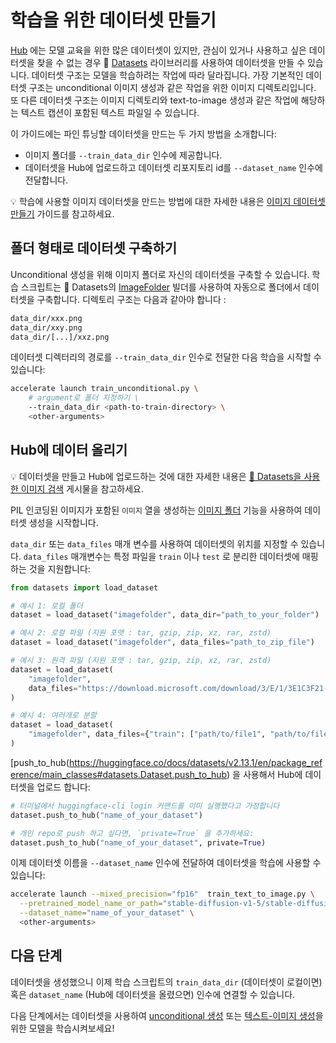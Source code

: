 # 학습을 위한 데이터셋 만들기

[Hub](https://huggingface.co/datasets?task_categories=task_categories:text-to-image&sort=downloads) 에는 모델 교육을 위한 많은 데이터셋이 있지만,
관심이 있거나 사용하고 싶은 데이터셋을 찾을 수 없는 경우 🤗 [Datasets](https://huggingface.co/docs/datasets) 라이브러리를 사용하여 데이터셋을 만들 수 있습니다.
데이터셋 구조는 모델을 학습하려는 작업에 따라 달라집니다.
가장 기본적인 데이터셋 구조는 unconditional 이미지 생성과 같은 작업을 위한 이미지 디렉토리입니다.
또 다른 데이터셋 구조는 이미지 디렉토리와 text-to-image 생성과 같은 작업에 해당하는 텍스트 캡션이 포함된 텍스트 파일일 수 있습니다.

이 가이드에는 파인 튜닝할 데이터셋을 만드는 두 가지 방법을 소개합니다:

- 이미지 폴더를 `--train_data_dir` 인수에 제공합니다.
- 데이터셋을 Hub에 업로드하고 데이터셋 리포지토리 id를 `--dataset_name` 인수에 전달합니다.

<Tip>

💡 학습에 사용할 이미지 데이터셋을 만드는 방법에 대한 자세한 내용은 [이미지 데이터셋 만들기](https://huggingface.co/docs/datasets/image_dataset) 가이드를 참고하세요.

</Tip>

## 폴더 형태로 데이터셋 구축하기

Unconditional 생성을 위해 이미지 폴더로 자신의 데이터셋을 구축할 수 있습니다.
학습 스크립트는 🤗 Datasets의 [ImageFolder](https://huggingface.co/docs/datasets/en/image_dataset#imagefolder) 빌더를 사용하여
자동으로 폴더에서 데이터셋을 구축합니다. 디렉토리 구조는 다음과 같아야 합니다 :

```bash
data_dir/xxx.png
data_dir/xxy.png
data_dir/[...]/xxz.png
```

데이터셋 디렉터리의 경로를 `--train_data_dir` 인수로 전달한 다음 학습을 시작할 수 있습니다:

```bash
accelerate launch train_unconditional.py \
    # argument로 폴더 지정하기 \
    --train_data_dir <path-to-train-directory> \
    <other-arguments>
```

## Hub에 데이터 올리기

<Tip>

💡 데이터셋을 만들고 Hub에 업로드하는 것에 대한 자세한 내용은 [🤗 Datasets을 사용한 이미지 검색](https://huggingface.co/blog/image-search-datasets) 게시물을 참고하세요.

</Tip>

PIL 인코딩된 이미지가 포함된 `이미지` 열을 생성하는 [이미지 폴더](https://huggingface.co/docs/datasets/image_load#imagefolder) 기능을 사용하여 데이터셋 생성을 시작합니다.

`data_dir` 또는 `data_files` 매개 변수를 사용하여 데이터셋의 위치를 지정할 수 있습니다.
`data_files` 매개변수는 특정 파일을 `train` 이나 `test` 로 분리한 데이터셋에 매핑하는 것을 지원합니다:

```python
from datasets import load_dataset

# 예시 1: 로컬 폴더
dataset = load_dataset("imagefolder", data_dir="path_to_your_folder")

# 예시 2: 로컬 파일 (지원 포맷 : tar, gzip, zip, xz, rar, zstd)
dataset = load_dataset("imagefolder", data_files="path_to_zip_file")

# 예시 3: 원격 파일 (지원 포맷 : tar, gzip, zip, xz, rar, zstd)
dataset = load_dataset(
    "imagefolder",
    data_files="https://download.microsoft.com/download/3/E/1/3E1C3F21-ECDB-4869-8368-6DEBA77B919F/kagglecatsanddogs_3367a.zip",
)

# 예시 4: 여러개로 분할
dataset = load_dataset(
    "imagefolder", data_files={"train": ["path/to/file1", "path/to/file2"], "test": ["path/to/file3", "path/to/file4"]}
)
```

[push_to_hub(https://huggingface.co/docs/datasets/v2.13.1/en/package_reference/main_classes#datasets.Dataset.push_to_hub) 을 사용해서 Hub에 데이터셋을 업로드 합니다:

```python
# 터미널에서 huggingface-cli login 커맨드를 이미 실행했다고 가정합니다
dataset.push_to_hub("name_of_your_dataset")

# 개인 repo로 push 하고 싶다면, `private=True` 을 추가하세요:
dataset.push_to_hub("name_of_your_dataset", private=True)
```

이제 데이터셋 이름을 `--dataset_name` 인수에 전달하여 데이터셋을 학습에 사용할 수 있습니다:

```bash
accelerate launch --mixed_precision="fp16"  train_text_to_image.py \
  --pretrained_model_name_or_path="stable-diffusion-v1-5/stable-diffusion-v1-5" \
  --dataset_name="name_of_your_dataset" \
  <other-arguments>
```

## 다음 단계

데이터셋을 생성했으니 이제 학습 스크립트의 `train_data_dir` (데이터셋이 로컬이면) 혹은 `dataset_name` (Hub에 데이터셋을 올렸으면) 인수에 연결할 수 있습니다.

다음 단계에서는 데이터셋을 사용하여 [unconditional 생성](https://huggingface.co/docs/diffusers/v0.18.2/en/training/unconditional_training) 또는 [텍스트-이미지 생성](https://huggingface.co/docs/diffusers/training/text2image)을 위한 모델을 학습시켜보세요!

